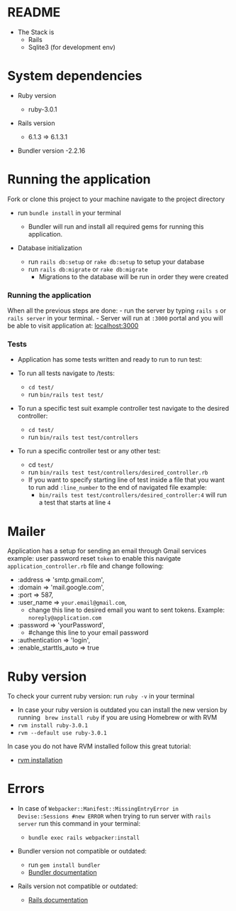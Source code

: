 # README

- The Stack is
  - Rails
  - Sqlite3 (for development env)

# System dependencies

- Ruby version

  - ruby-3.0.1

* Rails version

  - 6.1.3 => 6.1.3.1

* Bundler version
  -2.2.16

# Running the application

Fork or clone this project to your machine navigate to the project directory

- run `bundle install` in your terminal

  - Bundler will run and install all required gems for running this application.

- Database initialization
  - run `rails db:setup` or `rake db:setup` to setup your database
  - run `rails db:migrate` or `rake db:migrate`
    - Migrations to the database will be run in order they were created

### Running the application

When all the previous steps are done: - run the server by typing `rails s` or `rails server` in your terminal. - Server will run at `:3000` portal and you will be able to visit application at: [localhost:3000]("http://localhost:3000/)

### Tests

- Application has some tests written and ready to run to run test:

- To run all tests navigate to /tests:
  - `cd test/`
  - run `bin/rails test test/`
- To run a specific test suit example controller test navigate to the desired controller:
  - `cd test/`
  - run `bin/rails test test/controllers`
- To run a specific controller test or any other test:
  - cd `test/`
  - run `bin/rails test test/controllers/desired_controller.rb`
  - If you want to specify starting line of test inside a file that you want to run add `:line_number` to the end of navigated file example:
    - `bin/rails test test/controllers/desired_controller:4` will run a test that starts at line `4`

# Mailer

Application has a setup for sending an email through Gmail services example: user password reset `token` to enable this navigate `application_controller.rb` file and change following:

- :address => 'smtp.gmail.com',
- :domain => 'mail.google.com',
- :port => 587,
- :user_name => `your.email@gmail.com`,
  - change this line to desired email you want to sent tokens. Example: `noreply@application.com`
- :password => 'yourPassword',
  - #change this line to your email password
- :authentication => 'login',
- :enable_starttls_auto => true

# Ruby version

To check your current ruby version: run `ruby -v` in your terminal

- In case your ruby version is outdated you can install the new version by running ` brew install ruby` if you are using Homebrew or with RVM
- `rvm install ruby-3.0.1`
- `rvm --default use ruby-3.0.1`

In case you do not have RVM installed follow this great tutorial:

- [rvm installation](https://www.phusionpassenger.com/library/walkthroughs/deploy/ruby/ownserver/nginx/oss/install_language_runtime.html)

# Errors

- In case of `Webpacker::Manifest::MissingEntryError in Devise::Sessions #new ERROR` when trying to run server with `rails server` run this command in your terminal:

  - `bundle exec rails webpacker:install`

- Bundler version not compatible or outdated:

  - run `gem install bundler`
  - [Bundler documentation](https://bundler.io/)

- Rails version not compatible or outdated:
  - [Rails documentation](https://github.com/rails/rails)
